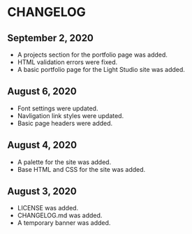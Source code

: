 # CHANGELOG

## September 2, 2020
- A projects section for the portfolio page was added.
- HTML validation errors were fixed.
- A basic portfolio page for the Light Studio site was added.

## August 6, 2020
- Font settings were updated.
- Navligation link styles were updated.
- Basic page headers were added.

## August 4, 2020
- A palette for the site was added.
- Base HTML and CSS for the site was added.

## August 3, 2020
- LICENSE was added.
- CHANGELOG.md was added.
- A temporary banner was added.
